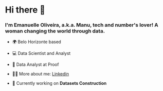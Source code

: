 <h1 align="left">Hi there 👋</h1>
<h3 align="left">I'm Emanuelle Oliveira, a.k.a. Manu, tech and number's lover! A woman changing the world through data.</h3>

- 🌍 Belo Horizonte based
- 💻 Data Scientist and Analyst
- 🏢 Data Analyst at Proof
- 👩‍💻 More about me: [Linkedin](https://www.linkedin.com/in/emanuelle-maria-oliveira/)

- 🔭 Currently working on **Datasets Construction**

<!--
**manuuz/manuuz** is a ✨ _special_ ✨ repository because its `README.md` (this file) appears on your GitHub profile.
